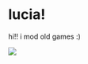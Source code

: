 # lucia!

hi!! i mod old games :)

[![](https://github-readme-stats.vercel.app/api/top-langs/?username=saturnaliam&layout=donut&langs_count=6&hide=Astro,CSS,Shell,Vim%20Script&custom_title=lucia%20languages%21%21)](https://github.com/anuraghazra/github-readme-stats)
